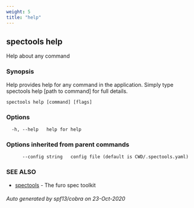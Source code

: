 ```yaml
---
weight: 5
title: "help"
---
```

## spectools help

Help about any command

### Synopsis

Help provides help for any command in the application.
Simply type spectools help [path to command] for full details.

```
spectools help [command] [flags]
```

### Options

```
  -h, --help   help for help
```

### Options inherited from parent commands

```
      --config string   config file (default is CWD/.spectools.yaml)
```

### SEE ALSO

* [spectools](spectools.md)	 - The furo spec toolkit

###### Auto generated by spf13/cobra on 23-Oct-2020
